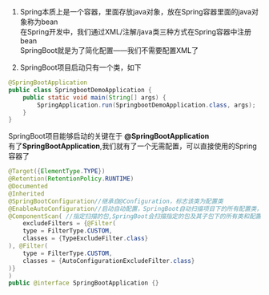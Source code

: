 1. Spring本质上是一个容器，里面存放java对象，放在Spring容器里面的java对象称为bean   
  在Spring开发中，我们通过XML/注解/java类三种方式在Spring容器中注册bean   
  SpringBoot就是为了简化配置——我们不需要配置XML了


2. SpringBoot项目启动只有一个类，如下
```java
@SpringBootApplication
public class SpringbootDemoApplication {
    public static void main(String[] args) {
        SpringApplication.run(SpringbootDemoApplication.class, args);
    }
}
```  
SpringBoot项目能够启动的关键在于 **@SpringBootApplication**   
有了**SpringBootApplication**,我们就有了一个无需配置，可以直接使用的Spring容器了  
```java
@Target({ElementType.TYPE})
@Retention(RetentionPolicy.RUNTIME)
@Documented
@Inherited
@SpringBootConfiguration//继承自@Configuration，标志该类为配置类
@EnableAutoConfiguration//启动自动配置，SpringBoot自动扫描项目下的所有配置类，获取配置信息创建Spring容器
@ComponentScan( //指定扫描的包,SpringBoot会扫描指定的包及其子包下的所有类和配置文件
    excludeFilters = {@Filter(
    type = FilterType.CUSTOM,
    classes = {TypeExcludeFilter.class}
), @Filter(
    type = FilterType.CUSTOM,
    classes = {AutoConfigurationExcludeFilter.class}
)}
)
public @interface SpringBootApplication {}
```   


